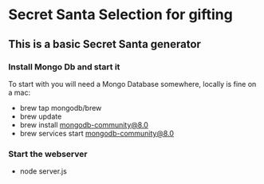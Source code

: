 # Secret Santa Selection for gifting

## This is a basic Secret Santa generator

### Install Mongo Db and start it
To start with you will need a Mongo Database somewhere, locally is fine on a mac:

- brew tap mongodb/brew
- brew update
- brew install mongodb-community@8.0
- brew services start mongodb-community@8.0

### Start the webserver

- node server.js
